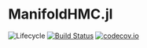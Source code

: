 # ManifoldHMC.jl

![Lifecycle](https://img.shields.io/badge/lifecycle-experimental-orange.svg)<!--
![Lifecycle](https://img.shields.io/badge/lifecycle-maturing-blue.svg)
![Lifecycle](https://img.shields.io/badge/lifecycle-stable-green.svg)
![Lifecycle](https://img.shields.io/badge/lifecycle-retired-orange.svg)
![Lifecycle](https://img.shields.io/badge/lifecycle-archived-red.svg)
![Lifecycle](https://img.shields.io/badge/lifecycle-dormant-blue.svg) -->
[![Build Status](https://travis-ci.com/sdaxen/ManifoldHMC.jl.svg?branch=master)](https://travis-ci.com/sdaxen/ManifoldHMC.jl)
[![codecov.io](http://codecov.io/github/sdaxen/ManifoldHMC.jl/coverage.svg?branch=master)](http://codecov.io/github/sdaxen/ManifoldHMC.jl?branch=master)
